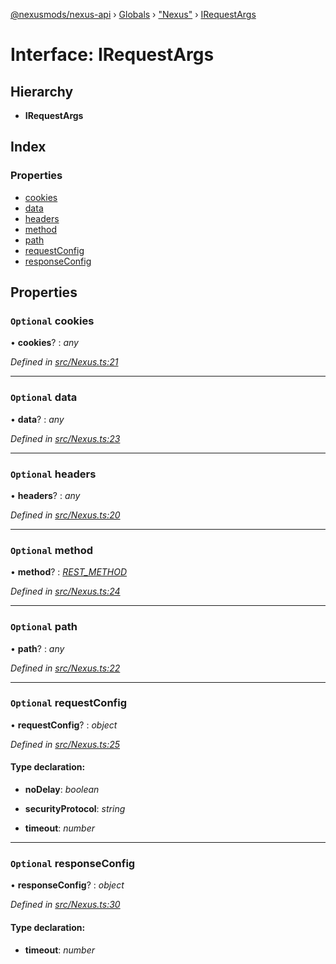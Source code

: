 [@nexusmods/nexus-api](../README.md) › [Globals](../globals.md) › ["Nexus"](../modules/_nexus_.md) › [IRequestArgs](_nexus_.irequestargs.md)

# Interface: IRequestArgs

## Hierarchy

* **IRequestArgs**

## Index

### Properties

* [cookies](_nexus_.irequestargs.md#optional-cookies)
* [data](_nexus_.irequestargs.md#optional-data)
* [headers](_nexus_.irequestargs.md#optional-headers)
* [method](_nexus_.irequestargs.md#optional-method)
* [path](_nexus_.irequestargs.md#optional-path)
* [requestConfig](_nexus_.irequestargs.md#optional-requestconfig)
* [responseConfig](_nexus_.irequestargs.md#optional-responseconfig)

## Properties

### `Optional` cookies

• **cookies**? : *any*

*Defined in [src/Nexus.ts:21](https://github.com/Nexus-Mods/node-nexus-api/blob/af3f187/src/Nexus.ts#L21)*

___

### `Optional` data

• **data**? : *any*

*Defined in [src/Nexus.ts:23](https://github.com/Nexus-Mods/node-nexus-api/blob/af3f187/src/Nexus.ts#L23)*

___

### `Optional` headers

• **headers**? : *any*

*Defined in [src/Nexus.ts:20](https://github.com/Nexus-Mods/node-nexus-api/blob/af3f187/src/Nexus.ts#L20)*

___

### `Optional` method

• **method**? : *[REST_METHOD](../modules/_nexus_.md#rest_method)*

*Defined in [src/Nexus.ts:24](https://github.com/Nexus-Mods/node-nexus-api/blob/af3f187/src/Nexus.ts#L24)*

___

### `Optional` path

• **path**? : *any*

*Defined in [src/Nexus.ts:22](https://github.com/Nexus-Mods/node-nexus-api/blob/af3f187/src/Nexus.ts#L22)*

___

### `Optional` requestConfig

• **requestConfig**? : *object*

*Defined in [src/Nexus.ts:25](https://github.com/Nexus-Mods/node-nexus-api/blob/af3f187/src/Nexus.ts#L25)*

#### Type declaration:

* **noDelay**: *boolean*

* **securityProtocol**: *string*

* **timeout**: *number*

___

### `Optional` responseConfig

• **responseConfig**? : *object*

*Defined in [src/Nexus.ts:30](https://github.com/Nexus-Mods/node-nexus-api/blob/af3f187/src/Nexus.ts#L30)*

#### Type declaration:

* **timeout**: *number*
